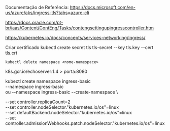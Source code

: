 Documentação de Referência:
https://docs.microsoft.com/en-us/azure/aks/ingress-tls?tabs=azure-cli

https://docs.oracle.com/pt-br/iaas/Content/ContEng/Tasks/contengsettingupingresscontroller.htm

https://kubernetes.io/docs/concepts/services-networking/ingress/


Criar certificado
kubectl create secret tls tls-secret --key tls.key --cert tls.crt


`kubectl delete namespace <nome-namespace>`

k8s.gcr.io/echoserver:1.4 > porta:8080


kubectl create namespace ingress-basic \
--namespace ingress-basic \
ou
--namespace ingress-basic --create-namespace \

--set controller.replicaCount=2 \
--set controller.nodeSelector."kubernetes\.io/os"=linux \
--set defaultBackend.nodeSelector."kubernetes\.io/os"=linux \
--set controller.admissionWebhooks.patch.nodeSelector."kubernetes\.io/os"=linux 

